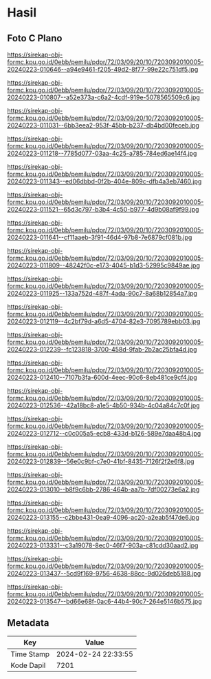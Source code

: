 # Hasil

## Foto C Plano

https://sirekap-obj-formc.kpu.go.id/0ebb/pemilu/pdpr/72/03/09/20/10/7203092010005-20240223-010646--a94e9461-f205-49d2-8f77-99e22c751df5.jpg

https://sirekap-obj-formc.kpu.go.id/0ebb/pemilu/pdpr/72/03/09/20/10/7203092010005-20240223-010807--a52e373a-c6a2-4cdf-919e-5078565509c6.jpg

https://sirekap-obj-formc.kpu.go.id/0ebb/pemilu/pdpr/72/03/09/20/10/7203092010005-20240223-011031--6bb3eea2-953f-45bb-b237-db4bd00feceb.jpg

https://sirekap-obj-formc.kpu.go.id/0ebb/pemilu/pdpr/72/03/09/20/10/7203092010005-20240223-011218--7785d077-03aa-4c25-a785-784ed6ae14f4.jpg

https://sirekap-obj-formc.kpu.go.id/0ebb/pemilu/pdpr/72/03/09/20/10/7203092010005-20240223-011343--ed06dbbd-0f2b-404e-809c-dfb4a3eb7460.jpg

https://sirekap-obj-formc.kpu.go.id/0ebb/pemilu/pdpr/72/03/09/20/10/7203092010005-20240223-011521--65d3c797-b3b4-4c50-b977-4d9b08af9f99.jpg

https://sirekap-obj-formc.kpu.go.id/0ebb/pemilu/pdpr/72/03/09/20/10/7203092010005-20240223-011641--cf11aaeb-3f91-46d4-97b8-7e6879cf081b.jpg

https://sirekap-obj-formc.kpu.go.id/0ebb/pemilu/pdpr/72/03/09/20/10/7203092010005-20240223-011809--48242f0c-e173-4045-b1d3-52995c9849ae.jpg

https://sirekap-obj-formc.kpu.go.id/0ebb/pemilu/pdpr/72/03/09/20/10/7203092010005-20240223-011925--133a752d-487f-4ada-90c7-8a68b12854a7.jpg

https://sirekap-obj-formc.kpu.go.id/0ebb/pemilu/pdpr/72/03/09/20/10/7203092010005-20240223-012119--4c2bf79d-a6d5-4704-82e3-7095789ebb03.jpg

https://sirekap-obj-formc.kpu.go.id/0ebb/pemilu/pdpr/72/03/09/20/10/7203092010005-20240223-012239--fc123818-3700-458d-9fab-2b2ac25bfa4d.jpg

https://sirekap-obj-formc.kpu.go.id/0ebb/pemilu/pdpr/72/03/09/20/10/7203092010005-20240223-012410--7107b3fa-600d-4eec-90c6-8eb481ce9cf4.jpg

https://sirekap-obj-formc.kpu.go.id/0ebb/pemilu/pdpr/72/03/09/20/10/7203092010005-20240223-012536--42a18bc8-a1e5-4b50-934b-4c04a84c7c0f.jpg

https://sirekap-obj-formc.kpu.go.id/0ebb/pemilu/pdpr/72/03/09/20/10/7203092010005-20240223-012712--c0c005a5-ecb8-433d-b126-589e7daa48b4.jpg

https://sirekap-obj-formc.kpu.go.id/0ebb/pemilu/pdpr/72/03/09/20/10/7203092010005-20240223-012839--56e0c9bf-c7e0-41bf-8435-7126f2f2e6f8.jpg

https://sirekap-obj-formc.kpu.go.id/0ebb/pemilu/pdpr/72/03/09/20/10/7203092010005-20240223-013010--b8f9c6bb-2786-464b-aa7b-7df00273e6a2.jpg

https://sirekap-obj-formc.kpu.go.id/0ebb/pemilu/pdpr/72/03/09/20/10/7203092010005-20240223-013155--c2bbe431-0ea9-4096-ac20-a2eab5f47de6.jpg

https://sirekap-obj-formc.kpu.go.id/0ebb/pemilu/pdpr/72/03/09/20/10/7203092010005-20240223-013331--c3a19078-8ec0-46f7-903a-c81cdd30aad2.jpg

https://sirekap-obj-formc.kpu.go.id/0ebb/pemilu/pdpr/72/03/09/20/10/7203092010005-20240223-013437--5cd9f169-9756-4638-88cc-9d026deb5188.jpg

https://sirekap-obj-formc.kpu.go.id/0ebb/pemilu/pdpr/72/03/09/20/10/7203092010005-20240223-013547--bd66e68f-0ac6-44b4-90c7-264e5146b575.jpg


## Metadata

| Key        | Value               |
| ---------- | ------------------- |
| Time Stamp | 2024-02-24 22:33:55 |
| Kode Dapil | 7201                |




